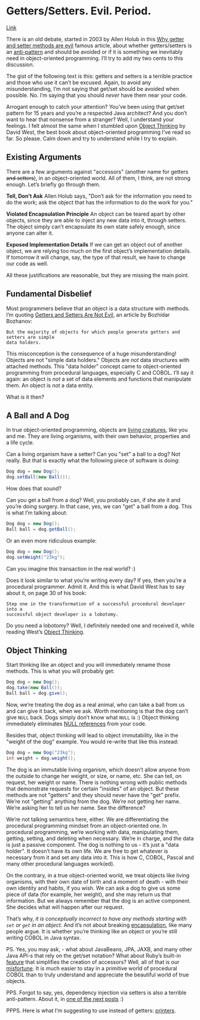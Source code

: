 # Getters/Setters. Evil. Period.

[Link](https://www.yegor256.com/2014/09/16/getters-and-setters-are-evil.html)

There is an old debate, started in 2003 by Allen Holub in this
[Why getter and setter methods are evil](http://www.javaworld.com/article/2073723/core-java/why-getter-and-setter-methods-are-evil.html)
famous article, about whether getters/setters is an
[anti-pattern](https://www.yegor256.com/2016/02/03/design-patterns-and-anti-patterns.html)
and should be avoided or if it is something we inevitably need in object-oriented
programming. I’ll try to add my two cents to this discussion.

The gist of the following text is this: getters and setters is a terrible practice and
those who use it can’t be excused. Again, to avoid any misunderstanding,
I’m not saying that get/set should be avoided when possible. No. I’m saying that you
should *never* have them near your code.

Arrogant enough to catch your attention? You’ve been using that get/set pattern for
15 years and you’re a respected Java architect? And you don’t want to hear that
nonsense from a stranger? Well, I understand your feelings. I felt almost the same
when I stumbled upon
[Object Thinking](http://amzn.to/266oJr4) by David West, the best book about
object-oriented programming I’ve read so far. So please. Calm down and try to
understand while I try to explain.


## Existing Arguments

There are a few arguments against "accessors" (another name for getters
~~and setters~~), in an object-oriented world. All of them, I think, are not strong
enough. Let’s briefly go through them.

**Tell, Don’t Ask** Allen Holub says, "Don’t ask for the information you need to do
the work; ask the object that has the information to do the work for you."

**Violated Encapsulation Principle** An object can be teared apart by other objects,
since they are able to inject any new data into it, through setters. The object
simply can’t encapsulate its own state safely enough, since anyone can alter it.

**Exposed Implementation Details** If we can get an object out of another object, we
are relying too much on the first object’s implementation details. If tomorrow it
will change, say, the type of that result, we have to change our code as well.

All these justifications are reasonable, but they are missing the main point.


## Fundamental Disbelief

Most programmers believe that an object is a data structure with methods. I’m quoting
[Getters and Setters Are Not Evil](http://java.dzone.com/articles/getters-and-setters-are-not),
an article by Bozhidar Bozhanov:

```
But the majority of objects for which people generate getters and setters are simple
data holders.
```

This misconception is the consequence of a huge misunderstanding! Objects are not
"simple data holders." Objects are *not* data structures with attached methods. This
"data holder" concept came to object-oriented programming from procedural languages,
especially C and COBOL. I’ll say it again: an object is *not* a set of data elements
and functions that manipulate them. An object is *not* a data entity.

What is it then?


## A Ball and A Dog

In true object-oriented programming, objects are
[living creatures](https://www.yegor256.com/2014/11/20/seven-virtues-of-good-object.html),
like you and me. They are living organisms, with their own behavior, properties and
a life cycle.

Can a living organism have a setter? Can you "set" a ball to a dog? Not really. But
that is exactly what the following piece of software is doing:

```java
Dog dog = new Dog();
dog.setBall(new Ball());
```

How does that sound?

Can you get a ball from a dog? Well, you probably can, if she ate it and you’re
doing surgery. In that case, yes, we can "get" a ball from a dog. This is what I’m
talking about:

```java
Dog dog = new Dog();
Ball ball = dog.getBall();
```

Or an even more ridiculous example:

```java
Dog dog = new Dog();
dog.setWeight("23kg");
```

Can you imagine this transaction in the real world? :)

Does it look similar to what you’re writing every day? If yes, then you’re a
procedural programmer. Admit it. And this is what David West has to say about it, on
page 30 of his book:

```
Step one in the transformation of a successful procedural developer into a
successful object developer is a lobotomy.
```

Do you need a lobotomy? Well, I definitely needed one and received it, while reading
West’s [Object Thinking](http://amzn.to/266oJr4).


## Object Thinking

Start thinking like an object and you will immediately rename those methods. This is what you will probably get:

```java
Dog dog = new Dog();
dog.take(new Ball());
Ball ball = dog.give();
```

Now, we’re treating the dog as a real animal, who can take a ball from us and can
give it back, when we ask. Worth mentioning is that the dog can’t give `NULL` back.
Dogs simply don’t know what `NULL` is :) Object thinking immediately eliminates
[NULL references](https://www.yegor256.com/2014/05/13/why-null-is-bad.html)
from your code.

Besides that, object thinking will lead to object immutability, like in the "weight
of the dog" example. You would re-write that like this instead:

```java
Dog dog = new Dog("23kg");
int weight = dog.weight();
```

The dog is an immutable living organism, which doesn’t allow anyone from the outside
to change her weight, or size, or name, etc. She can tell, on request, her weight or
name. There is nothing wrong with public methods that demonstrate requests for
certain "insides" of an object. But these methods are not "getters" and they should
never have the "get" prefix. We’re not "getting" anything from the dog. We’re not
getting her name. We’re asking her to tell us her name. See the difference?

We’re not talking semantics here, either. We are differentiating the procedural
programming mindset from an object-oriented one. In procedural programming, we’re
working with data, manipulating them, getting, setting, and deleting when necessary.
We’re in charge, and the data is just a passive component. The dog is nothing
to us - it’s just a "data holder". It doesn’t have its own life. We are free to get
whatever is necessary from it and set any data into it. This is how C, COBOL, Pascal
and many other procedural languages work(ed).

On the contrary, in a true object-oriented world, we treat objects like living
organisms, with their own date of birth and a moment of death - with their own
identity and habits, if you wish. We can ask a dog to give us some piece of data
(for example, her weight), and she may return us that information. But we always
remember that the dog is an active component. She decides what will happen after our
request.

That’s why, *it is conceptually incorrect to have any methods starting with `set` or
`get` in an object*. And it’s not about breaking
[encapsulation](https://www.yegor256.com/2016/11/21/naked-data.html), like many
people argue. It is whether you’re thinking like an object or you’re still writing
COBOL in Java syntax.

PS. Yes, you may ask, - what about JavaBeans, JPA, JAXB, and many other Java API-s that rely on the get/set notation? What about Ruby’s built-in
[feature](http://ruby-doc.org/docs/ruby-doc-bundle/UsersGuide/rg/accessors.html)
that simplifies the creation of accessors? Well, all of that is our
[misfortune](https://www.yegor256.com/2013/12/29/proto.html). It is much easier to
stay in a primitive world of procedural COBOL than to truly understand and
appreciate the beautiful world of true objects.

PPS. Forgot to say, yes, dependency injection via setters is also a terrible anti-pattern. About it, in
[one of the next posts](https://www.yegor256.com/2014/10/03/di-containers-are-evil.html) :)

PPPS. Here is what I’m suggesting to use instead of getters:
[printers](https://www.yegor256.com/2016/04/05/printers-instead-of-getters.html).
